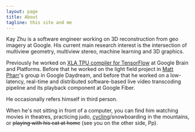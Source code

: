 ```yaml
---
layout: page
title: About
tagline: this site and me
---
```


Kay Zhu is a software engineer working on 3D reconstruction from geo imagery at Google. His current main research interest is the intersection of multiview geometry, multiview stereo, machine learning and 3D graphics.


Previously he worked on [XLA TPU compiler for TensorFlow](https://www.tensorflow.org/performance/xla/) at Google Brain and Platforms. Before that he worked on the light field project in [Matt Pharr](http://pharr.org/matt/)'s group in Google Daydream, and before that he worked on a low-latency, real-time and distributed software-based live video transcoding pipeline and its playback component at Google Fiber.


He occasionally refers himself in third person.


When he's not sitting in front of a computer, you can find him watching movies
in theatres, practicing judo, [cycling](https://www.strava.com/athletes/kayzhu)/snowboarding in the mountains, or <del>playing
with his cat at home</del> (see you on the other side, Pp).
